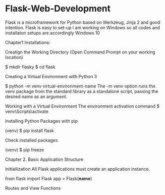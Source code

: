 # Flask-Web-Development
Flask is a microframework for Python based on Werkzeug, Jinja 2 and good intention.
Flask is easy to set-up I am working on Windows so all codes and installaton setups are accordingly Windows 10


Chapter1 Installations:

Creatign the Working Directory (Open Command Prompt on your working location)

$ mkdir flasky
$ cd flask

Creating a Virtual Environment with Python 3

$ python -m venv virtual-environment-name
The -m venv option runs the venv package from the standard library as a
standalone script, passing the desired name as an argument.

Working with a Virtual Environment
The environment activation command 
$ venv\Scripts\activate

Installing Python Packages with pip

(venv) $ pip install flask

Check installed packages

(venv) $ pip freeze 

Chapter 2. Basic Application Structure

Initiallization
All Flask applications must create an application instance. 

from flask import Flask
app = Flask(__name__)

Routes and View Functions

